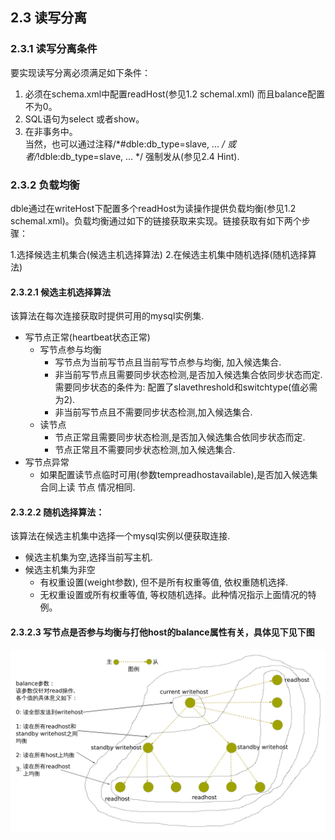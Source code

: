 ## 2.3 读写分离
### 2.3.1 读写分离条件
要实现读写分离必须满足如下条件：

1. 必须在schema.xml中配置readHost(参见1.2 schemal.xml) 而且balance配置不为0。 
2. SQL语句为select 或者show。  
3. 在非事务中。  
   当然，也可以通过注释/*#dble:db_type=slave, ... */ 或者/*!dble:db_type=slave, ... */ 强制发从(参见2.4 Hint).

 
### 2.3.2 负载均衡

dble通过在writeHost下配置多个readHost为读操作提供负载均衡(参见1.2 schemal.xml)。负载均衡通过如下的链接获取来实现。链接获取有如下两个步骤：

1.选择候选主机集合(候选主机选择算法)
2.在候选主机集中随机选择(随机选择算法)
#### 2.3.2.1  候选主机选择算法
该算法在每次连接获取时提供可用的mysql实例集.

+ 写节点正常(heartbeat状态正常)
  - 写节点参与均衡
     + 写节点为当前写节点且当前写节点参与均衡, 加入候选集合.
     + 非当前写节点且需要同步状态检测,是否加入候选集合依同步状态而定. 需要同步状态的条件为: 配置了slavethreshold和switchtype(值必需为2).
     + 非当前写节点且不需要同步状态检测,加入候选集合.
  - 读节点
     + 节点正常且需要同步状态检测,是否加入候选集合依同步状态而定.
     + 节点正常且不需要同步状态检测,加入候选集合.
+ 写节点异常
  - 如果配置读节点临时可用(参数tempreadhostavailable),是否加入候选集合同上读 节点 情况相同.
#### 2.3.2.2  随机选择算法：
该算法在候选主机集中选择一个mysql实例以便获取连接.

+ 候选主机集为空,选择当前写主机.
+ 候选主机集为非空
  - 有权重设置(weight参数), 但不是所有权重等值, 依权重随机选择.
  - 无权重设置或所有权重等值, 等权随机选择。此种情况指示上面情况的特例。

#### 2.3.2.3 写节点是否参与均衡与打他host的balance属性有关，具体见下见下图

![balance](pic/2.3_balance.png)